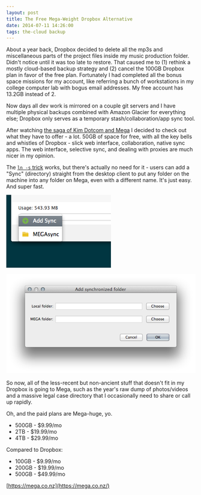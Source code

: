 ```yaml
---
layout: post
title: The Free Mega-Weight Dropbox Alternative
date: 2014-07-11 14:26:00
tags: the-cloud backup 
---
```


About a year back, Dropbox decided to delete all the mp3s and miscellaneous parts of the project files inside my music production folder. Didn't notice until it was too late to restore. That caused me to (1) rethink a mostly cloud-based backup strategy and (2) cancel the 100GB Dropbox plan in favor of the free plan. Fortunately I had completed all the bonus space missions for my account, like referring a bunch of workstations in my college computer lab with bogus email addresses. My free account has 13.2GB instead of 2.

Now days all dev work is mirrored on a couple git servers and I have multiple physical backups combined with Amazon Glacier for everything else; Dropbox only serves as a temporary stash/collaboration/app sync tool.

After watching [the saga of Kim Dotcom and Mega](http://www.vice.com/vice-news/kim-dotcom-the-man-behind-mega) I decided to check out what they have to offer - a lot. 50GB of space for free, with all the key bells and whistles of Dropbox - slick web interface, collaboration, native sync apps. The web interface, selective sync, and dealing with proxies are much nicer in my opinion. 

The [`ln -s` trick](http://lifehacker.com/5154698/sync-files-and-folders-outside-your-my-dropbox-folder) works, but there's actually no need for it - users can add a "Sync" (directory) straight from the desktop client to put any folder on the machine into any folder on Mega, even with a different name. It's just easy. And super fast.

![](/assets/images/mega-1.png)

![](/assets/images/mega-2.png)

So now, all of the less-recent but non-ancient stuff that doesn't fit in my Dropbox is going to Mega, such as the year's raw dump of photos/videos and a massive legal case directory that I occasionally need to share or call up rapidly.

Oh, and the paid plans are Mega-huge, yo.

* 500GB - $9.99/mo
* 2TB - $19.99/mo
* 4TB - $29.99/mo

Compared to Dropbox:

* 100GB - $9.99/mo
* 200GB - $19.99/mo
* 500GB - $49.99/mo

[https://mega.co.nz](https://mega.co.nz/)
